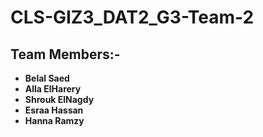 # CLS-GIZ3_DAT2_G3-Team-2

## Team Members:-
- **Belal Saed**
- **Alla ElHarery**
- **Shrouk ElNagdy**
- **Esraa Hassan**
- **Hanna Ramzy**
